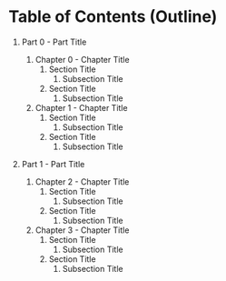 # Table of Contents (Outline)

1. Part 0 - Part Title
   1. Chapter 0 - Chapter Title
      1. Section Title
         1. Subsection Title
      1. Section Title
         1. Subsection Title
   1. Chapter 1 - Chapter Title
      1. Section Title
         1. Subsection Title
      1. Section Title
         1. Subsection Title

1. Part 1 - Part Title
   1. Chapter 2 - Chapter Title
      1. Section Title
         1. Subsection Title
      1. Section Title
         1. Subsection Title
   1. Chapter 3 - Chapter Title
      1. Section Title
         1. Subsection Title
      1. Section Title
         1. Subsection Title
